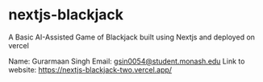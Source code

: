 # nextjs-blackjack
A Basic AI-Assisted Game of Blackjack built using Nextjs and deployed on vercel

Name: Gurarmaan Singh
Email: gsin0054@student.monash.edu
Link to website: https://nextjs-blackjack-two.vercel.app/